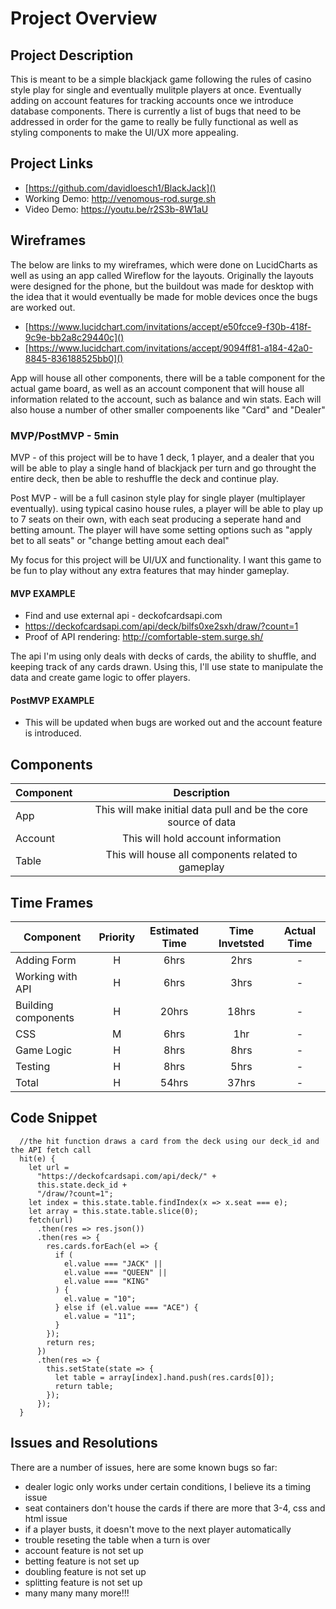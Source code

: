 # Project Overview


## Project Description

This is meant to be a simple blackjack game following the rules of casino style play for single and eventually mulitple players at once.  Eventually adding on account features for tracking accounts once we introduce database components.  There is currently a list of bugs that need to be addressed in order for the game to really be fully functional as well as styling components to make the UI/UX more appealing.

## Project Links

- [https://github.com/davidloesch1/BlackJack]()
- Working Demo: 
http://venomous-rod.surge.sh
- Video Demo:
https://youtu.be/r2S3b-8W1aU


## Wireframes

The below are links to my wireframes, which were done on LucidCharts as well as using an app called Wireflow for the layouts.  Originally the layouts were designed for the phone, but the buildout was made for desktop with the idea that it would eventually be made for moble devices once the bugs are worked out.

- [https://www.lucidchart.com/invitations/accept/e50fcce9-f30b-418f-9c9e-bb2a8c29440c]()
- [https://www.lucidchart.com/invitations/accept/9094ff81-a184-42a0-8845-836188525bb0]()

App will house all other components, there will be a table component for the actual game board, as well as an account component that will house all information related to the account, such as balance and win stats.  Each will also house a number of other smaller compoenents like "Card" and "Dealer"

### MVP/PostMVP - 5min

MVP -  of this project will be to have 1 deck, 1 player, and a dealer that you will be able to play a single hand of blackjack per turn and go throught the entire deck, then be able to reshuffle the deck and continue play.

Post MVP - will be a full casinon style play for single player (multiplayer eventually).  using typical casino house rules, a player will be able to play up to 7 seats on their own, with each seat producing a seperate hand and betting amount.  The player will have some setting options such as "apply bet to all seats" or "change betting amout each deal"

My focus for this project will be UI/UX and functionality.  I want this game to be fun to play without any extra features that may hinder gameplay.

#### MVP EXAMPLE

- Find and use external api - deckofcardsapi.com 
- https://deckofcardsapi.com/api/deck/bilfs0xe2sxh/draw/?count=1
- Proof of API rendering: 
http://comfortable-stem.surge.sh/

The api I'm using only deals with decks of cards, the ability to shuffle, and keeping track of any cards drawn.  Using this, I'll use state to manipulate the data and create game logic to offer players.

#### PostMVP EXAMPLE

- This will be updated when bugs are worked out and the account feature is introduced.

## Components

| Component | Description | 
| --- | :---: |  
| App | This will make initial data pull and be the core source of data | 
| Account | This will hold account information | 
| Table | This will house all components related to gameplay | 

## Time Frames

| Component | Priority | Estimated Time | Time Invetsted | Actual Time |
| --- | :---: |  :---: | :---: | :---: |
| Adding Form | H | 6hrs| 2hrs | - |
| Working with API | H | 6hrs| 3hrs | - |
| Building components | H | 20hrs | 18hrs | - |
| CSS | M | 6hrs | 1hr | - |
| Game Logic | H | 8hrs | 8hrs | - |
| Testing | H | 8hrs | 5hrs | - |
| Total | H | 54hrs| 37hrs | - |

## Code Snippet


```
  //the hit function draws a card from the deck using our deck_id and the API fetch call
  hit(e) {
    let url =
      "https://deckofcardsapi.com/api/deck/" +
      this.state.deck_id +
      "/draw/?count=1";
    let index = this.state.table.findIndex(x => x.seat === e);
    let array = this.state.table.slice(0);
    fetch(url)
      .then(res => res.json())
      .then(res => {
        res.cards.forEach(el => {
          if (
            el.value === "JACK" ||
            el.value === "QUEEN" ||
            el.value === "KING"
          ) {
            el.value = "10";
          } else if (el.value === "ACE") {
            el.value = "11";
          }
        });
        return res;
      })
      .then(res => {
        this.setState(state => {
          let table = array[index].hand.push(res.cards[0]);
          return table;
        });
      });
  }
```

## Issues and Resolutions

There are a number of issues, here are some known bugs so far:
- dealer logic only works under certain conditions,  I believe its a timing issue
- seat containers don't house the cards if there are more that 3-4, css and html issue
- if a player busts, it doesn't move to the next player automatically
- trouble reseting the table when a turn is over
- account feature is not set up
- betting feature is not set up
- doubling feature is not set up
- splitting feature is not set up
- many many many more!!!
